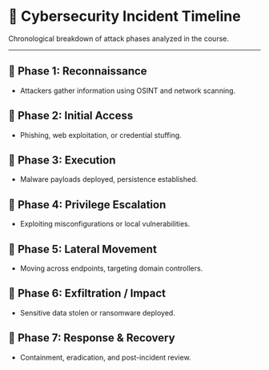 # 📆 Cybersecurity Incident Timeline

Chronological breakdown of attack phases analyzed in the course.

---

## 📍 Phase 1: Reconnaissance
- Attackers gather information using OSINT and network scanning.  

## 📍 Phase 2: Initial Access
- Phishing, web exploitation, or credential stuffing.  

## 📍 Phase 3: Execution
- Malware payloads deployed, persistence established.  

## 📍 Phase 4: Privilege Escalation
- Exploiting misconfigurations or local vulnerabilities.  

## 📍 Phase 5: Lateral Movement
- Moving across endpoints, targeting domain controllers.  

## 📍 Phase 6: Exfiltration / Impact
- Sensitive data stolen or ransomware deployed.  

## 📍 Phase 7: Response & Recovery
- Containment, eradication, and post-incident review.  

